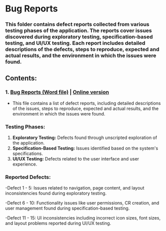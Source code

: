 # Bug Reports

### This folder contains defect reports collected from various testing phases of the application. The reports cover issues discovered during exploratory testing, specification-based testing, and UI/UX testing. Each report includes detailed descriptions of the defects, steps to reproduce, expected and actual results, and the environment in which the issues were found.

## Contents:
### 1. [Bug Reports (Word file)]() | [Online version](https://docs.google.com/document/d/1AthJU5UQ3dQiuUNsI2M8pgD61GLUg22zt8jjDEilv2A/edit?usp=sharing)
- This file contains a list of defect reports, including detailed descriptions of the issues, steps to reproduce, expected and actual results, and the environment in which the issues were found.

### Testing Phases:
1. **Exploratory Testing:** Defects found through unscripted exploration of the application.
2. **Specification-Based Testing:** Issues identified based on the system's specifications.
3. **UI/UX Testing:** Defects related to the user interface and user experience.

### Reported Defects:
-Defect 1 - 5: Issues related to navigation, page content, and layout inconsistencies found during exploratory testing.

-Defect 6 - 10: Functionality issues like user permissions, CR creation, and user management found during specification-based testing.

-Defect 11 - 15: UI inconsistencies including incorrect icon sizes, font sizes, and layout problems reported during UI/UX testing.

